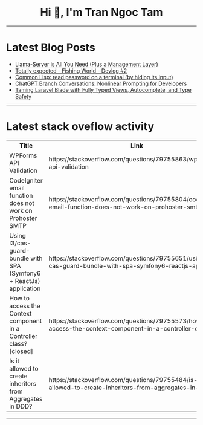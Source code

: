 <h1 align="center">Hi 👋, I'm Tran Ngoc Tam</h1>

---

# Latest Blog Posts 
<!-- BLOG-POST-LIST:START -->
- [Llama-Server is All You Need &lpar;Plus a Management Layer&rpar;](https://dev.to/lordmathis/llama-server-is-all-you-need-plus-a-management-layer-27eb)
- [Totally expected - Fishing World - Devlog #2](https://dev.to/doormatt_/totally-expected-fishing-world-devlog-2-399m)
- [Common Lisp: read password on a terminal &lpar;by hiding its input&rpar;](https://dev.to/vindarel/common-lisp-read-password-on-a-terminal-by-hiding-its-input-2e3j)
- [ChatGPT Branch Conversations: Nonlinear Prompting for Developers](https://dev.to/alifar/chatgpt-branch-conversations-nonlinear-prompting-for-developers-1an9)
- [Taming Laravel Blade with Fully Typed Views, Autocomplete, and Type Safety](https://dev.to/raheelshan/taming-laravel-blade-with-fully-typed-views-autocomplete-and-type-safety-4obe)
<!-- BLOG-POST-LIST:END -->

---

# Latest stack oveflow activity
<table>
  <tr><th>Title</th><th>Link</th></tr>
  <!-- STACKOVERFLOW:START --><tr><td>WPForms API Validation</td><td>https://stackoverflow.com/questions/79755863/wpforms-api-validation</td></tr><tr><td>CodeIgniter email function does not work on Prohoster SMTP</td><td>https://stackoverflow.com/questions/79755804/codeigniter-email-function-does-not-work-on-prohoster-smtp</td></tr><tr><td>Using l3/cas-guard-bundle with SPA &lpar;Symfony6 + ReactJs&rpar; application</td><td>https://stackoverflow.com/questions/79755651/using-l3-cas-guard-bundle-with-spa-symfony6-reactjs-application</td></tr><tr><td>How to access the Context component in a Controller class? [closed]</td><td>https://stackoverflow.com/questions/79755573/how-to-access-the-context-component-in-a-controller-class</td></tr><tr><td>Is it allowed to create inheritors from Aggregates in DDD?</td><td>https://stackoverflow.com/questions/79755484/is-it-allowed-to-create-inheritors-from-aggregates-in-ddd</td></tr><!-- STACKOVERFLOW:END -->
</table>

---


